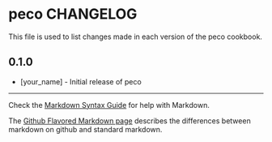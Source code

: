 peco CHANGELOG
==============

This file is used to list changes made in each version of the peco cookbook.

0.1.0
-----
- [your_name] - Initial release of peco

- - -
Check the [Markdown Syntax Guide](http://daringfireball.net/projects/markdown/syntax) for help with Markdown.

The [Github Flavored Markdown page](http://github.github.com/github-flavored-markdown/) describes the differences between markdown on github and standard markdown.
